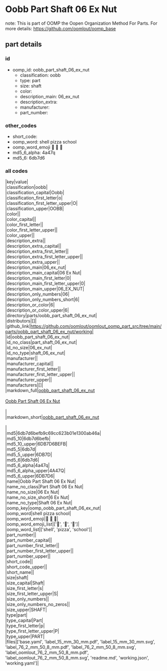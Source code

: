 # Oobb Part Shaft 06 Ex Nut  

note: This is part of OOMP the Oopen Organization Method For Parts. For more details: https://github.com/oomlout/oomp_base

##  part details





### id
* oomp_id: oobb_part_shaft_06_ex_nut
  * classification: oobb
  * type: part
  * size: shaft
  * color: 
  * description_main: 06_ex_nut
  * description_extra: 
  * manufacturer: 
  * part_number: 

### other_codes
* short_code: 
* oomp_word: shell pizza school
* oomp_word_emoji :shell: :pizza: :school:
* md5_6_alpha: 4a47q
* md5_6: 6db7d6

### all codes 
|key|value|  
|classification|oobb|  
|classification_capital|Oobb|  
|classification_first_letter|o|  
|classification_first_letter_upper|O|  
|classification_upper|OOBB|  
|color||  
|color_capital||  
|color_first_letter||  
|color_first_letter_upper||  
|color_upper||  
|description_extra||  
|description_extra_capital||  
|description_extra_first_letter||  
|description_extra_first_letter_upper||  
|description_extra_upper||  
|description_main|06_ex_nut|  
|description_main_capital|06 Ex Nut|  
|description_main_first_letter|0|  
|description_main_first_letter_upper|0|  
|description_main_upper|06_EX_NUT|  
|description_only_numbers|06|  
|description_only_numbers_short|6|  
|description_or_color|6|  
|description_or_color_upper|6|  
|directory|parts/oobb_part_shaft_06_ex_nut|  
|distributors|[]|  
|github_link|https://github.com/oomlout/oomlout_oomp_part_src/tree/main/parts/oobb_part_shaft_06_ex_nut/working|  
|id|oobb_part_shaft_06_ex_nut|  
|id_no_class|part_shaft_06_ex_nut|  
|id_no_size|06_ex_nut|  
|id_no_type|shaft_06_ex_nut|  
|manufacturer||  
|manufacturer_capital||  
|manufacturer_first_letter||  
|manufacturer_first_letter_upper||  
|manufacturer_upper||  
|manufacturers|[]|  
|markdown_full|[oobb_part_shaft_06_ex_nut](https://github.com/oomlout/oomlout_oomp_part_src/tree/main/parts/oobb_part_shaft_06_ex_nut/working)<br>[](https://github.com/oomlout/oomlout_oomp_part_src/tree/main/parts/oobb_part_shaft_06_ex_nut/working)<br>[Oobb Part Shaft 06 Ex Nut](https://github.com/oomlout/oomlout_oomp_part_src/tree/main/parts/oobb_part_shaft_06_ex_nut/working)<br><br>|  
|markdown_short|[oobb_part_shaft_06_ex_nut](https://github.com/oomlout/oomlout_oomp_part_src/tree/main/parts/oobb_part_shaft_06_ex_nut/working)<br><br>|  
|md5|6db7d6befb9c69cc623b01e1300ab46a|  
|md5_10|6db7d6befb|  
|md5_10_upper|6DB7D6BEFB|  
|md5_5|6db7d|  
|md5_5_upper|6DB7D|  
|md5_6|6db7d6|  
|md5_6_alpha|4a47q|  
|md5_6_alpha_upper|4A47Q|  
|md5_6_upper|6DB7D6|  
|name|Oobb Part Shaft 06 Ex Nut|  
|name_no_class|Part Shaft 06 Ex Nut|  
|name_no_size|06 Ex Nut|  
|name_no_size_short|6 Ex Nut|  
|name_no_type|Shaft 06 Ex Nut|  
|oomp_key|oomp_oobb_part_shaft_06_ex_nut|  
|oomp_word|shell pizza school|  
|oomp_word_emoji|:shell: :pizza: :school:|  
|oomp_word_emoji_list|[':shell:', ':pizza:', ':school:']|  
|oomp_word_list|['shell', 'pizza', 'school']|  
|part_number||  
|part_number_capital||  
|part_number_first_letter||  
|part_number_first_letter_upper||  
|part_number_upper||  
|short_code||  
|short_code_upper||  
|short_name||  
|size|shaft|  
|size_capital|Shaft|  
|size_first_letter|s|  
|size_first_letter_upper|S|  
|size_only_numbers||  
|size_only_numbers_no_zeros||  
|size_upper|SHAFT|  
|type|part|  
|type_capital|Part|  
|type_first_letter|p|  
|type_first_letter_upper|P|  
|type_upper|PART|  
|files|['base.yaml', 'label_15_mm_30_mm.pdf', 'label_15_mm_30_mm.svg', 'label_76_2_mm_50_8_mm.pdf', 'label_76_2_mm_50_8_mm.svg', 'label_oomlout_76_2_mm_50_8_mm.pdf', 'label_oomlout_76_2_mm_50_8_mm.svg', 'readme.md', 'working.json', 'working.yaml']|  
